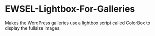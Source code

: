 EWSEL-Lightbox-For-Galleries
============================

Makes the WordPress galleries use a lightbox script called ColorBox to display the fullsize images. 